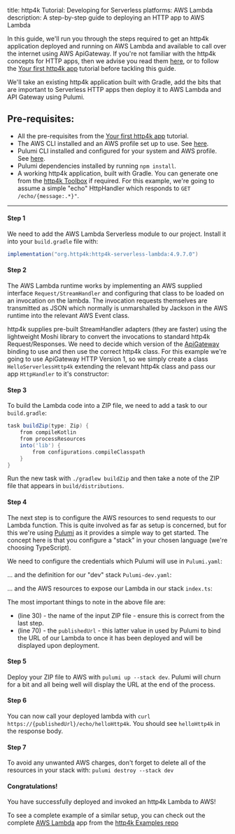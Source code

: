 title: http4k Tutorial: Developing for Serverless platforms: AWS Lambda
description: A step-by-step guide to deploying an HTTP app to AWS Lambda

In this guide, we'll run you through the steps required to get an http4k application deployed and running on AWS Lambda and available to call over the internet using AWS ApiGateway. If you're not familiar with the http4k concepts for HTTP apps, then we advise you read them [here](/guide/concepts/http/), or to follow the [Your first http4k app] tutorial before tackling this guide.

We'll take an existing http4k application built with Gradle, add the bits that are important to Serverless HTTP apps then deploy it to AWS Lambda and API Gateway using Pulumi.

## Pre-requisites:
- All the pre-requisites from the [Your first http4k app] tutorial.
- The AWS CLI installed and an AWS profile set up to use. See [here](https://docs.aws.amazon.com/cli/index.html).
- Pulumi CLI installed and configured for your system and AWS profile. See [here][pulumi].
- Pulumi dependencies installed by running `npm install`.
- A working http4k application, built with Gradle. You can generate one from the [http4k Toolbox](https://toolbox.http4k.org) if required. For this example, we're going to assume a simple "echo" HttpHandler which responds to `GET /echo/{message:.*}"`.

<hr/>

#### Step 1
We need to add the AWS Lambda Serverless module to our project. Install it into your `build.gradle` file with:

```groovy
implementation("org.http4k:http4k-serverless-lambda:4.9.7.0")
```

#### Step 2
The AWS Lambda runtime works by implementing an AWS supplied interface `Request/StreamHandler` and configuring that class to be loaded on an invocation on the lambda. The invocation requests themselves are transmitted as JSON which normally is unmarshalled by Jackson in the AWS runtime into the relevant AWS Event class.

http4k supplies pre-built StreamHandler adapters (they are faster) using the lightweight Moshi library to convert the invocations to standard http4k Request/Responses. We need to decide which version of the [ApiGateway](https://aws.amazon.com/api-gateway/) binding to use and then use the correct http4k class. For this example we're going to use ApiGateway HTTP Version 1, so we simply create a class `HelloServerlessHttp4k` extending the relevant http4k class and pass our app `HttpHandler` to it's constructor:

<script src="https://gist-it.appspot.com/https://github.com/http4k/http4k/blob/master/src/docs/guide/tutorials/serverless_http_with_aws_lambda/HelloServerlessHttp4k.kt"></script>

#### Step 3
To build the Lambda code into a ZIP file, we need to add a task to our `build.gradle`:
```groovy
task buildZip(type: Zip) {
    from compileKotlin
    from processResources
    into('lib') {
        from configurations.compileClasspath
    }
}
```

Run the new task with `./gradlew buildZip` and then take a note of the ZIP file that appears in `build/distributions`.

#### Step 4
The next step is to configure the AWS resources to send requests to our Lambda function. This is quite involved as far as setup is concerned, but for this we're using [Pulumi][pulumi] as it provides a simple way to get started. The concept here is that you configure a "stack" in your chosen language (we're choosing TypeScript).

We need to configure the credentials which Pulumi will use in `Pulumi.yaml`:

<script src="https://gist-it.appspot.com/https://github.com/http4k/http4k/blob/master/src/docs/guide/tutorials/serverless_http_with_aws_lambda/Pulumi.yaml"></script>

... and the definition for our "dev" stack `Pulumi-dev.yaml`:

<script src="https://gist-it.appspot.com/https://github.com/http4k/http4k/blob/master/src/docs/guide/tutorials/serverless_http_with_aws_lambda/Pulumi-dev.yaml"></script>

... and the AWS resources to expose our Lambda in our stack `index.ts`:

<script src="https://gist-it.appspot.com/https://github.com/http4k/http4k/blob/master/src/docs/guide/tutorials/serverless_http_with_aws_lambda/index.ts"></script>

The most important things to note in the above file are:

- (line 30) - the name of the input ZIP file - ensure this is correct from the last step.
- (line 70) - the `publishedUrl` - this latter value in used by Pulumi to bind the URL of our Lambda to once it has been deployed and will be displayed upon deployment.

#### Step 5
Deploy your ZIP file to AWS with `pulumi up --stack dev`. Pulumi will churn for a bit and all being well will display the URL at the end of the process.

#### Step 6
You can now call your deployed lambda with `curl https://{publishedUrl}/echo/helloHttp4k`. You should see `helloHttp4k` in the response body.

#### Step 7
To avoid any unwanted AWS charges, don't forget to delete all of the resources in your stack with: `pulumi destroy --stack dev`

#### Congratulations!
You have successfully deployed and invoked an http4k Lambda to AWS!

To see a complete example of a similar setup, you can check out the complete [AWS Lambda](https://github.com/http4k/examples/tree/master/aws-lambda) app from the [http4k Examples repo](https://github.com/http4k/examples/)

[comment]: <> (&#40;Ready for more? Let's move on to [deploying a native http4k GraalVM Lambda to AWS]&#40;/guide/tutorials/serverless_http4k_with_graal&#41;&#41;)

[Your first http4k app]: /guide/tutorials/your_first_http4k_app
[pulumi]: https://www.pulumi.com/docs/get-started/install/
